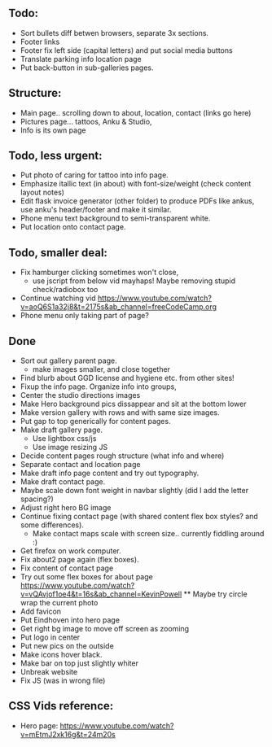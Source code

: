 ## Todo:
* Sort bullets diff betwen browsers, separate 3x sections.
* Footer links
* Footer fix left side (capital letters) and put social media buttons
* Translate parking info location page
* Put back-button in sub-galleries pages.

## Structure:
* Main page.. scrolling down to about, location, contact (links go here)
* Pictures page... tattoos, Anku & Studio,
* Info is its own page 

## Todo, less urgent:
* Put photo of caring for tattoo into info page.
* Emphasize itallic text (in about) with font-size/weight (check content layout notes)
* Edit flask invoice generator (other folder) to produce PDFs like ankus, use anku's header/footer and make it similar.
* Phone menu text background to semi-transparent white.
* Put location onto contact page.

## Todo, smaller deal:
* Fix hamburger clicking sometimes won't close, 
    * use jscript from below vid mayhaps! Maybe removing stupid check/radiobox too
* Continue watching vid https://www.youtube.com/watch?v=aoQ6S1a32j8&t=2175s&ab_channel=freeCodeCamp.org
* Phone menu only taking part of page?


## Done
* Sort out gallery parent page.
    * make images smaller, and close together
* Find blurb about GGD license and hygiene etc. from other sites!
* Fixup the info page. Organize info into groups,
* Center the studio directions images
* Make Hero background pics dissappear and sit at the bottom lower
* Make version gallery with rows and with same size images.
* Put gap to top generically for content pages.
* Make draft gallery page.
    * Use lightbox css/js
    * Use image resizing JS
* Decide content pages rough structure (what info and where)
* Separate contact and location page
* Make draft info page content and try out typography.
* Make draft contact page.
* Maybe scale down font weight in navbar slightly (did I add the letter spacing?)
* Adjust right hero BG image
* Continue fixing contact page (with shared content flex box styles? and some differences).
    * Make contact maps scale with screen size.. currently fiddling around :)
* Get firefox on work computer.
* Fix about2 page again (flex boxes).
* Fix content of contact page
* Try out some flex boxes for about page https://www.youtube.com/watch?v=vQAvjof1oe4&t=16s&ab_channel=KevinPowell 
** Maybe try circle wrap the current photo 
* Add favicon
* Put Eindhoven into hero page
* Get right bg image to move off screen as zooming
* Put logo in center
* Put new pics on the outside
* Make icons hover black.
* Make bar on top just slightly whiter
* Unbreak website
* Fix JS (was in wrong file)

## CSS Vids reference:
* Hero page: https://www.youtube.com/watch?v=mEtmJ2xk16g&t=24m20s
